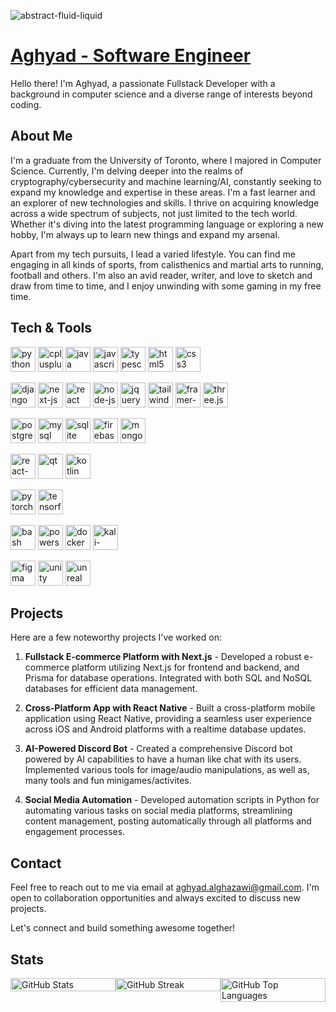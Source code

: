 ![abstract-fluid-liquid](https://github.com/aghyad-alghazawi/aghyad-alghazawi/assets/173650924/7f94c4db-b900-4600-a621-d587d3047522)

# [Aghyad - Software Engineer]()

Hello there! I'm Aghyad, a passionate Fullstack Developer with a background in computer science and a diverse range of interests beyond coding.

## About Me

I'm a graduate from the University of Toronto, where I majored in Computer Science. Currently, I'm delving deeper into the realms of cryptography/cybersecurity and machine learning/AI, constantly seeking to expand my knowledge and expertise in these areas. I'm a fast learner and an explorer of new technologies and skills. I thrive on acquiring knowledge across a wide spectrum of subjects, not just limited to the tech world. Whether it's diving into the latest programming language or exploring a new hobby, I'm always up to learn new things and expand my arsenal.

Apart from my tech pursuits, I lead a varied lifestyle. You can find me engaging in all kinds of sports, from calisthenics and martial arts to running, football and others. I'm also an avid reader, writer, and love to sketch and draw from time to time, and I enjoy unwinding with some gaming in my free time.

## Tech & Tools

<p align="left">
    <img src="https://cdn.worldvectorlogo.com/logos/python-5.svg" alt="python" width="40" height="40"/>
    <img src="https://cdn.worldvectorlogo.com/logos/c.svg" alt="cplusplus" width="40" height="40"/>
    <img src="https://cdn.worldvectorlogo.com/logos/jee-3.svg" alt="java" width="40" height="40"/>
    <img src="https://cdn.worldvectorlogo.com/logos/logo-javascript.svg" alt="javascript" width="40" height="40"/>
    <img src="https://cdn.worldvectorlogo.com/logos/typescript.svg" alt="typescript" width="40" height="40"/>
    <img src="https://cdn.worldvectorlogo.com/logos/html-1.svg" alt="html5" width="40" height="40"/>
    <img src="https://cdn.worldvectorlogo.com/logos/css-3.svg" alt="css3" width="40" height="40"/>
</p>

<p align="left">
    <img src="https://cdn.worldvectorlogo.com/logos/django.svg" alt="django" width="40" height="40"/>
    <img src="https://github.com/aghyad-alghazawi/aghyad-alghazawi/assets/173650924/b39651ab-12a8-46b0-ab6a-12cec296ea05" alt="next-js" width="40" height="40"/>
    <img src="https://cdn.worldvectorlogo.com/logos/react-2.svg" alt="react" width="40" height="40"/>
    <img src="https://cdn.worldvectorlogo.com/logos/nodejs-3.svg" alt="node-js" width="40" height="40"/>
    <img src="https://cdn.worldvectorlogo.com/logos/jquery-4.svg" alt="jquery" width="40" height="40"/>
    <img src="https://cdn.worldvectorlogo.com/logos/tailwindcss.svg" alt="tailwindcss" width="40" height="40"/>
    <img src="https://cdn.worldvectorlogo.com/logos/framer-motion.svg" alt="framer-motion" width="40" height="40"/>
    <img src="https://github.com/aghyad-alghazawi/aghyad-alghazawi/assets/173650924/b0059cda-c65c-4516-afc3-ecb2e4762d59" alt="three.js" width="40" height="40"/>
</p>

<p align="left">
    <img src="https://cdn.worldvectorlogo.com/logos/postgresql.svg" alt="postgresql" width="40" height="40"/>
    <img src="https://www.vectorlogo.zone/logos/mysql/mysql-icon.svg" alt="mysql" width="40" height="40"/>
    <img src="https://www.vectorlogo.zone/logos/sqlite/sqlite-icon.svg" alt="sqlite" width="40" height="40"/>
    <img src="https://www.vectorlogo.zone/logos/firebase/firebase-icon.svg" alt="firebase" width="40" height="40"/>
    <img src="https://cdn.worldvectorlogo.com/logos/mongodb-icon-1.svg" alt="mongodb" width="40" height="40"/>
</p>

<p align="left">
    <img src="https://cdn.worldvectorlogo.com/logos/react-native-1.svg" alt="react-native" width="40" height="40"/>
    <img src="https://cdn.worldvectorlogo.com/logos/qt-1.svg" alt="qt" width="40" height="40"/>
    <img src="https://cdn.worldvectorlogo.com/logos/kotlin-1.svg" alt="kotlin" width="40" height="40"/>
</p>

<p align="left">
    <img src="https://www.vectorlogo.zone/logos/pytorch/pytorch-icon.svg" alt="pytorch" width="40" height="40"/>
    <img src="https://www.vectorlogo.zone/logos/tensorflow/tensorflow-icon.svg" alt="tensorflow" width="40" height="40"/>
</p>

<p align="left">
    <img src="https://cdn.worldvectorlogo.com/logos/bash-2.svg" alt="bash" width="40" height="40"/>
    <img src="https://cdn.worldvectorlogo.com/logos/powershell.svg" alt="powershell" width="40" height="40"/>
    <img src="https://cdn.worldvectorlogo.com/logos/docker-4.svg" alt="docker" width="40" height="40"/>
    <img src="https://cdn.worldvectorlogo.com/logos/kali-1.svg" alt="kali-linux" width="40" height="40"/>
</p>

<p align="left">
    <img src="https://www.vectorlogo.zone/logos/figma/figma-icon.svg" alt="figma" width="40" height="40"/>
    <img src="https://github.com/aghyad-alghazawi/aghyad-alghazawi/assets/173650924/61709d84-66e9-40b4-bd41-87af8a8466bc" alt="unity" width="40" height="40"/>
    <img src="https://github.com/aghyad-alghazawi/aghyad-alghazawi/assets/173650924/4f13df2c-1897-4c2f-a42c-68275a2a1c8c" alt="unreal" width="40" height="40"/>
</p>

## Projects

Here are a few noteworthy projects I've worked on:

1. **Fullstack E-commerce Platform with Next.js** - Developed a robust e-commerce platform utilizing Next.js for frontend and backend, and Prisma for database operations. Integrated with both SQL and NoSQL databases for efficient data management.

2. **Cross-Platform App with React Native** - Built a cross-platform mobile application using React Native, providing a seamless user experience across iOS and Android platforms with a realtime database updates.

3. **AI-Powered Discord Bot** - Created a comprehensive Discord bot powered by AI capabilities to have a human like chat with its users. Implemented various tools for image/audio manipulations, as well as, many tools and fun minigames/activites.

4. **Social Media Automation** - Developed automation scripts in Python for automating various tasks on social media platforms, streamlining content management, posting automatically through all platforms and engagement processes.

## Contact

Feel free to reach out to me via email at [aghyad.alghazawi@gmail.com](mailto:aghyad.alghazawi@gmail.com). I'm open to collaboration opportunities and always excited to discuss new projects.

Let's connect and build something awesome together!
<!--
## Support

Every contribution helps me alot 😊 <br>
[<img src="https://cdn.worldvectorlogo.com/logos/paypal-3.svg" alt="PayPal" width="100" height="100">](https://paypal.me/drdarkflames)
-->
## Stats
<div style="display:flex;">
    <img src="https://github-readme-stats.vercel.app/api?username=aghyad-alghazawi&theme=midnight-purple&hide_border=true&include_all_commits=true&count_private=true" alt="GitHub Stats" style="width: 100%;">
    <img src="https://github-readme-streak-stats.herokuapp.com/?user=aghyad-alghazawi&theme=midnight-purple&hide_border=true" alt="GitHub Streak" style=" width: 100%;">
    <img src="https://github-readme-stats.vercel.app/api/top-langs/?username=aghyad-alghazawi&theme=midnight-purple&hide_border=true&include_all_commits=true&count_private=true&layout=compact" alt="GitHub Top Languages" style="width: 100%;">
</div>

